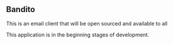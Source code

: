 <h2>Bandito</h2>
<p>This is an email client that will be open sourced and available to all</p>
<footer>This application is in the beginning stages of development.</footer>
